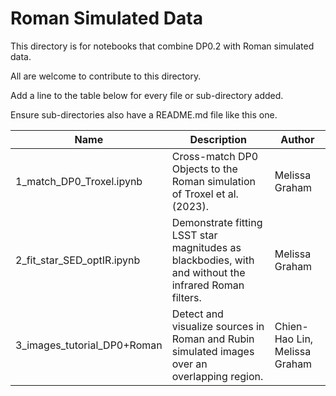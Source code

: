 # Roman Simulated Data

This directory is for notebooks that combine DP0.2 with Roman simulated data.

All are welcome to contribute to this directory.

Add a line to the table below for every file or sub-directory added.

Ensure sub-directories also have a README.md file like this one.

| Name | Description | Author |
|---|---|---|
| 1_match_DP0_Troxel.ipynb | Cross-match DP0 Objects to the Roman simulation of Troxel et al. (2023). | Melissa Graham |
| 2_fit_star_SED_optIR.ipynb | Demonstrate fitting LSST star magnitudes as blackbodies, with and without the infrared Roman filters. | Melissa Graham |
| 3_images_tutorial_DP0+Roman | Detect and visualize sources in Roman and Rubin simulated images over an overlapping region. | Chien-Hao Lin, Melissa Graham |
